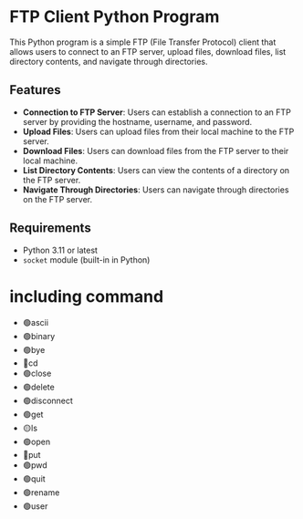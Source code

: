 # FTP Client Python Program

This Python program is a simple FTP (File Transfer Protocol) client that allows users to connect to an FTP server, upload files, download files, list directory contents, and navigate through directories.

## Features

- **Connection to FTP Server**: Users can establish a connection to an FTP server by providing the hostname, username, and password.
- **Upload Files**: Users can upload files from their local machine to the FTP server.
- **Download Files**: Users can download files from the FTP server to their local machine.
- **List Directory Contents**: Users can view the contents of a directory on the FTP server.
- **Navigate Through Directories**: Users can navigate through directories on the FTP server.

## Requirements

- Python 3.11 or latest
- `socket` module (built-in in Python)

# including command
- 🟢ascii
- 🟢binary
- 🟢bye
- 🔴cd
- 🟢close
- 🟢delete
- 🟢disconnect
- 🟢get
- 🟡ls
- 🟢open
- 🔴put
- 🟢pwd
- 🟢quit
- 🟢rename
- 🟢user

